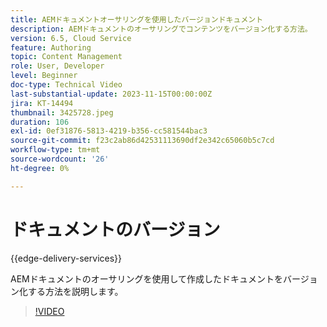 ```yaml
---
title: AEMドキュメントオーサリングを使用したバージョンドキュメント
description: AEMドキュメントのオーサリングでコンテンツをバージョン化する方法。
version: 6.5, Cloud Service
feature: Authoring
topic: Content Management
role: User, Developer
level: Beginner
doc-type: Technical Video
last-substantial-update: 2023-11-15T00:00:00Z
jira: KT-14494
thumbnail: 3425728.jpeg
duration: 106
exl-id: 0ef31876-5813-4219-b356-cc581544bac3
source-git-commit: f23c2ab86d42531113690df2e342c65060b5c7cd
workflow-type: tm+mt
source-wordcount: '26'
ht-degree: 0%

---
```


# ドキュメントのバージョン

{{edge-delivery-services}}

AEMドキュメントのオーサリングを使用して作成したドキュメントをバージョン化する方法を説明します。

>[!VIDEO](https://video.tv.adobe.com/v/3425728/?learn=on)
